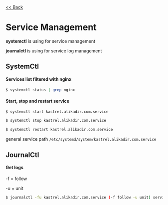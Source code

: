 [<< Back](README.md)

# Service Management

**systemctl** is using for service management

**journalctl** is using for service log management

## SystemCtl

#### Services list filtered with nginx
```Bash
$ systemctl status | grep nginx
```

#### Start, stop and restart service
```Bash
$ systemctl start kastrel.alikadir.com.service
```
```Bash
$ systemctl stop kastrel.alikadir.com.service
```
```Bash
$ systemctl restart kastrel.alikadir.com.service
```
general service path ```/etc/systemd/system/kastrel.alikadir.com.service```

## JournalCtl

#### Get logs
-f = follow

-u = unit

```Bash
$ journalctl -fu kastrel.alikadir.com.service (-f follow -u unit) servis loglarini alabilmek icin 
```
